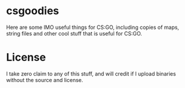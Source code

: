 # csgoodies
Here are some IMO useful things for CS:GO, including copies of maps, string files and other cool stuff that is useful for CS:GO.
# License
I take zero claim to any of this stuff, and will credit if I upload binaries without the source and license.
